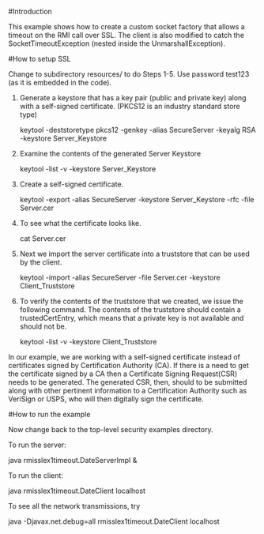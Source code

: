 
#Introduction

This example shows how to create a custom socket factory that allows a timeout on the RMI call over SSL. 
The client is also modified to catch the SocketTimeoutException (nested inside the UnmarshallException).


#How to setup SSL

Change to subdirectory resources/ to do Steps 1-5. Use password test123 (as it is embedded in the code).

1. 	Generate a keystore that has a key pair (public and private key) along with a
	self-signed certificate. (PKCS12 is an industry standard store type)

	keytool -deststoretype pkcs12 -genkey -alias SecureServer -keyalg RSA -keystore Server_Keystore

2. 	Examine the contents of the generated Server Keystore

	keytool -list -v  -keystore Server_Keystore

3.  Create a self-signed certificate.

	keytool -export -alias SecureServer -keystore Server_Keystore -rfc -file Server.cer

4. 	To see what the certificate looks like.

	cat Server.cer

5.  Next we import the server certificate into a truststore that can be used by
    the client.

	keytool -import -alias SecureServer -file Server.cer -keystore Client_Truststore

6.	To verify the contents of the truststore that we created, we issue the following
    command. The contents of the truststore should contain a trustedCertEntry,
	which means that a private key is not available and should not be.

	keytool -list -v  -keystore Client_Truststore

In our example, we are working with a self-signed certificate instead of certificates signed by
Certification Authority (CA). If there is a need to get the certificate signed by a CA then a
Certificate Signing Request(CSR) needs to be generated. The generated CSR, then, should to be
submitted along with other pertinent information to a Certification Authority such as VeriSign
or USPS, who will then digitally sign the certificate.

#How to run the example

Now change back to the top-level security examples directory.


To run the server:

java rmisslex1timeout.DateServerImpl &


To run the client:

java rmisslex1timeout.DateClient localhost 


To see all the network transmissions, try


java -Djavax.net.debug=all rmisslex1timeout.DateClient localhost


